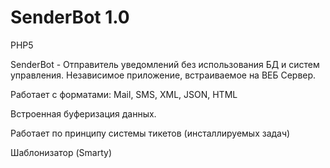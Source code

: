 SenderBot 1.0
=========

PHP5

SenderBot - Отправитель уведомлений без использования БД и систем управления.
Независимое приложение, встраиваемое на ВЕБ Сервер. 

Работает с форматами: Mail, SMS, XML, JSON, HTML

Встроенная буферизация данных.

Работает по принципу системы тикетов (инсталлируемых задач)

Шаблонизатор (Smarty)
